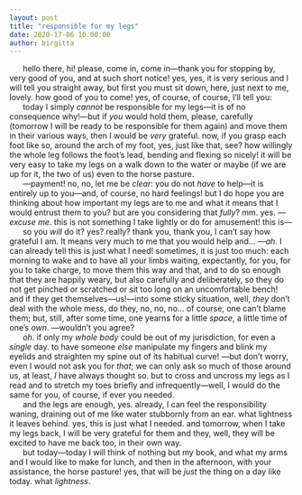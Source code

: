 ```yaml
---
layout: post
title: "responsible for my legs"
date: 2020-17-06 10:00:00
author: birgitta
---
```


 &nbsp;&nbsp;&nbsp;&nbsp;&nbsp;&nbsp;hello there, hi! please, come in, come in&mdash;thank you for stopping by, very good of you, and at such short notice! yes, yes, it is very serious and I will tell you straight away, but first you must sit down, here, just next to me, lovely. how good of you to come! yes, of course, of course, I’ll tell you:  
&nbsp;&nbsp;&nbsp;&nbsp;&nbsp;&nbsp;today I simply *cannot* be responsible for my legs&mdash;it is of no consequence why!&mdash;but if *you* would hold them, please, carefully (tomorrow I will be ready to be responsible for them again) and move them in their various ways, then I would be *very* grateful. now, if you grasp each foot like so, around the arch of my foot, yes, just like that, see? how willingly the whole leg follows the foot’s lead, bending and flexing so nicely! it will be very easy to take my legs on a walk down to the water or maybe (if we are up for it, the two of us) even to the horse pasture.  
&nbsp;&nbsp;&nbsp;&nbsp;&nbsp;&nbsp;&mdash;payment! no, no, let me be *clear*: you do not *have* to help&mdash;it is entirely up to you&mdash;and, of course, no hard feelings! but I do hope you are thinking about how important my legs are to me and what it means that I would entrust them to you? but are you considering that *fully*? mm. yes. &mdash;*excuse me*. this is not something I take lightly or do for amusement! this is&mdash;  
&nbsp;&nbsp;&nbsp;&nbsp;&nbsp;&nbsp;so you *will* do it? yes? really? thank you, thank you, I can’t say how grateful I am. It means very much to me that you would help and… &mdash;*ah*. I can already tell this is just what I need! sometimes, it is just too much: each morning to wake and to have all your limbs waiting, expectantly, for you, for you to take charge, to move them this way and that, and to do so enough that they are happily weary, but also carefully and deliberately, so they do not get pinched or scratched or sit too long on an uncomfortable bench! and if they get themselves&mdash;us!&mdash;into some sticky situation, well, *they* don’t deal with the whole mess, do they, no, no, no... of course, one can’t blame them; but, still, after some time, one yearns for a little *space*, a little time of one’s *own*. &mdash;wouldn’t you agree?  
&nbsp;&nbsp;&nbsp;&nbsp;&nbsp;&nbsp;*oh*. if only my *whole body* could be out of my jurisdiction, for even a *single* day. to have someone *else* manipulate my fingers and blink my eyelids and straighten my spine out of its habitual curve! &mdash;but don’t worry, even I would not ask you for *that*; we can only ask so much of those around us, at least, *I* have always thought so. but to cross and uncross my legs as I read and to stretch my toes briefly and infrequently&mdash;well, I would do the same for you, of course, if ever you needed.  
&nbsp;&nbsp;&nbsp;&nbsp;&nbsp;&nbsp;and the legs are enough, yes. already, I can feel the responsibility waning, draining out of me like water stubbornly from an ear. what lightness it leaves behind. yes, this is just what I needed. and tomorrow, when I take my legs back, I will be very grateful for them and they, well, they will be excited to have me back too, in their own way.  
&nbsp;&nbsp;&nbsp;&nbsp;&nbsp;&nbsp;but today&mdash;today I will think of nothing but my book, and what my arms and I would like to make for lunch, and then in the afternoon, with your assistance, the horse pasture! yes, that will be *just* the thing on a day like today. what *lightness*.
